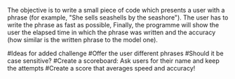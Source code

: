 The objective is to write a small piece of code which presents a user with a phrase (for example, "She sells seashells by the seashore").
The user has to write the phrase as fast as possible,
Finally, the programme will show the user the elapsed time in which the phrase was written and the accuracy (how similar is the written phrase to the model one).

#Ideas for added challenge
#Offer the user different phrases
#Should it be case sensitive?
#Create a scoreboard: Ask users for their name and keep the attempts
#Create a score that averages speed and accuracy!            
